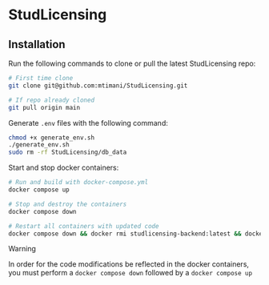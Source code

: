 # StudLicensing

## Installation
Run the following commands to clone or pull the latest StudLicensing repo:
```bash
# First time clone
git clone git@github.com:mtimani/StudLicensing.git

# If repo already cloned
git pull origin main
```

Generate `.env` files with the following command:
```bash
chmod +x generate_env.sh
./generate_env.sh
sudo rm -rf StudLicensing/db_data 
```

Start and stop docker containers:
```bash
# Run and build with docker-compose.yml
docker compose up

# Stop and destroy the containers
docker compose down

# Restart all containers with updated code
docker compose down && docker rmi studlicensing-backend:latest && docker compose up
```

> [!WARNING]
> In order for the code modifications be reflected in the docker containers, you must perform a `docker compose down` followed by a `docker compose up`

